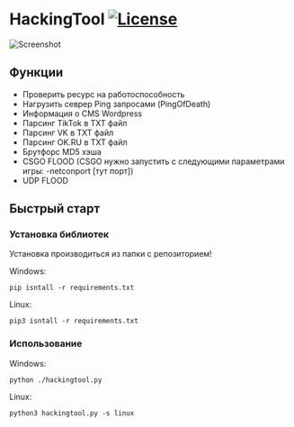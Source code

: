 # HackingTool [![License](https://img.shields.io/github/license/D1moncheck/HackingTool.svg)](https://github.com/D1moncheck/HackingTool)

![Screenshot](https://user-images.githubusercontent.com/79802366/174639396-5b6f3aee-4b85-4cc7-99a4-0b845251c57f.png)

## Функции

- Проверить ресурс на работоспособность
- Нагрузить севрер Ping запросами (PingOfDeath)
- Информация о CMS Wordpress
- Парсинг TikTok в TXT файл
- Парсинг VK в TXT файл
- Парсинг OK.RU в TXT файл
- Брутфорс MD5 хэша
- CSGO FLOOD (CSGO нужно запустить с следующими параметрами игры: -netconport [тут порт])
- UDP FLOOD

## Быстрый старт

### Установка библиотек

Установка производиться из папки с репозиторием!

Windows:
        
    pip isntall -r requirements.txt

Linux:
        
    pip3 isntall -r requirements.txt
        
### Использование

Windows:
        
    python ./hackingtool.py

Linux:
        
    python3 hackingtool.py -s linux
